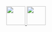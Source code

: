 <div style="text-align:center">
  <a href="https://www.notion.so/JavaScript-04f521ac6b014c2597c0568f2a77bc48?pvs=4">
    <img src="https://w7.pngwing.com/pngs/1019/456/png-transparent-js-logo-logos-logos-and-brands-icon-thumbnail.png" width=50 height=50>
  </a>
  <a href="https://www.notion.so/React-22ffddc28c814f6cb6ab833e2a063edf?pvs=4">
    <img src="https://legacy.reactjs.org/logo-og.png" width=50 height=50>
  </a>
</div>
